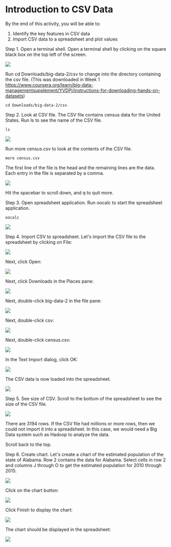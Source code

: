 # Introduction to CSV Data

By the end of this activity, you will be able to:

1. Identify the key features in CSV data
2. Import CSV data to a spreadsheet and plot values

Step 1. Open a terminal shell. Open a terminal shell by clicking on the square black box on the top left of the screen.

![](https://d3c33hcgiwev3.cloudfront.net/imageAssetProxy.v1/pYW6JQWREeabsxLXkMIYiw_f85b3afcf7b7a86decd2b0eb43764ecd_click-on-terminal.png?expiry=1706745600000&hmac=0pLx028xMjONEZZGZXSYAbSScaSPUzN3l_BSMm4tems)

Run cd Downloads/big-data-2/csv to change into the directory containing the csv file. (This was downloaded in Week 1 https://www.coursera.org/learn/big-data-managementsupplement/YVDPj/instructions-for-downloading-hands-on-datasets)

```
cd Downloads/big-data-2/csv
```

Step 2. Look at CSV file. The CSV file contains census data for the United States. Run ls to see the name of the CSV file.

```
ls
```

![](https://d3c33hcgiwev3.cloudfront.net/imageAssetProxy.v1/mWE-5QWSEea72QqIV6G4Sw_484621732e64603112a902bcae6ee00e_run-ls.png?expiry=1706745600000&hmac=SW0Q5QFmnhefJHZEw39GZN7MajEbILv5aW7tezCZXeM)

Run more census.csv to look at the contents of the CSV file.

```
more census.csv
```

The first line of the file is the head and the remaining lines are the data. Each entry in the file is separated by a comma.

![](https://d3c33hcgiwev3.cloudfront.net/imageAssetProxy.v1/tukduAWXEeaaqg5MSeYjIQ_a2ccda0395686ad549bf0d45998a47d4_csv-parts.png?expiry=1706745600000&hmac=a1GQDaen2RQoDN_NhyNGY5ZXixh8E3feOkQ4n46xsIQ)

Hit the spacebar to scroll down, and q to quit more.

Step 3. Open spreadsheet application. Run oocalc to start the spreadsheet application.

```
oocalc
```

![](https://d3c33hcgiwev3.cloudfront.net/imageAssetProxy.v1/AHFe9AWTEeap7RJsurEyGw_eb8ea22ebc8572ade1c77b05149ce8e9_oocalc-empty.png?expiry=1706745600000&hmac=_h_uKrzNqKrPLtPLy4_35qlBBzARAI_zaIR9hTuLG4o)

Step 4. Import CSV to spreadsheet. Let's import the CSV file to the spreadsheet by clicking on File:

![](https://d3c33hcgiwev3.cloudfront.net/imageAssetProxy.v1/h-pPPQWTEea-2xKMba84Ww_740f036e906acf90a923531f5ad74252_click-file.png?expiry=1706745600000&hmac=vrw66AR4q4ipco9elejxs6h9S6177VccTBcVBGACySY)

Next, click Open: 

![](https://d3c33hcgiwev3.cloudfront.net/imageAssetProxy.v1/tPhtqgWTEeap7RJsurEyGw_4fd319d0cff53371f5d7d3aaffa1cfa4_click-open.png?expiry=1706745600000&hmac=SmoCY8DSzC5dyfbSE9S-k_86wPeaWUBPz8oOJUg9PK4)

Next, click Downloads in the Places pane:

![](https://d3c33hcgiwev3.cloudfront.net/imageAssetProxy.v1/012l0wWTEea8MA4ynun-pw_11580358e66464522b93c2df538184b9_click-Downloads.png?expiry=1706745600000&hmac=yQogN4QrCUdWtoqTqyrqHWINBWJo_NeiYsPgDdNqfeU)

Next, double-click big-data-2 in the file pane:

![](https://d3c33hcgiwev3.cloudfront.net/imageAssetProxy.v1/FaElyAWUEeafYA6MxTJr4Q_66f0f1bc3cbd53339794360b62cb25b1_click-big-data-2.png?expiry=1706745600000&hmac=Btr-WRcMdU8Jgh34-11iZymin7Kj6vsopAMWOmdCfYg)

Next, double-click csv:

![](https://d3c33hcgiwev3.cloudfront.net/imageAssetProxy.v1/QTaG2gWUEeafYA6MxTJr4Q_ee161869c6c860307fe80c8515014faa_click-csv.png?expiry=1706745600000&hmac=eVW_loWwi_PChuuL4F6rec7XmXf-lJ6MMq8sHfxl11M)

Next, double-click census.csv:

![](https://d3c33hcgiwev3.cloudfront.net/imageAssetProxy.v1/qh6b1gWUEeadmQogy2CpoQ_10ffecfb046904ebd3cb2cf00cef3b07_click-census.png?expiry=1706745600000&hmac=XiD0c2NTgmyHSwzRn1GvqedChHi2TdcAowDxtXXu1ak)

In the Text Import dialog, click OK:

![](https://d3c33hcgiwev3.cloudfront.net/imageAssetProxy.v1/GdNB8wWVEeaaqg5MSeYjIQ_d874025d329282c36140cff2006d241f_click-ok.png?expiry=1706745600000&hmac=8dzvmyJ4nwA1fpOMTnA7C_WTa8jiYT-Tktl3dhfwkCM)

The CSV data is now loaded into the spreadsheet.

![](https://d3c33hcgiwev3.cloudfront.net/imageAssetProxy.v1/NsSeegWVEea-2xKMba84Ww_88bb6223a846c6b234d0d39dcb9db0c3_loaded-csv.png?expiry=1706745600000&hmac=TC-Zv8Wi4Qi5-AU628wodQ8KcZ5IWxDF9dFqTuBxseM)

Step 5. See size of CSV. Scroll to the bottom of the spreadsheet to see the size of the CSV file.

![](https://d3c33hcgiwev3.cloudfront.net/imageAssetProxy.v1/aUgjPAWVEea-2xKMba84Ww_97d3f6b02bdd40b605db2a2d67fca4e1_num-rows.png?expiry=1706745600000&hmac=Cj9eikUtiD95PXGGYEz61PWUw5XN0wHGex9erfYg210)

There are 3194 rows. If the CSV file had millions or more rows, then we could not import it into a spreadsheet. In this case, we would need a Big Data system such as Hadoop to analyze the data.

Scroll back to the top.

Step 6. Create chart. Let's create a chart of the estimated population of the state of Alabama. Row 2 contains the data for Alabama. Select cells in row 2 and columns J through O to get the estimated population for 2010 through 2015.

![](https://d3c33hcgiwev3.cloudfront.net/imageAssetProxy.v1/7lVDaAWVEeafYA6MxTJr4Q_d0ad16d7d1fdbb8f6db241d4d27d6672_select-JO.png?expiry=1706745600000&hmac=jZcCE7mXIgv7QzLBK1oztHAmVAqJoZK1tmAdbzPEJeo)

Click on the chart button:

![](https://d3c33hcgiwev3.cloudfront.net/imageAssetProxy.v1/I9Tx4QWWEeadmQogy2CpoQ_7f2e70a6dd0317a520c1e885b57f638f_click-chart.png?expiry=1706745600000&hmac=vyTiYeGGbvrn0E5H7-oXG8I_ykQWc2gX7oevQ5BrvJw)

Click Finish to display the chart:

![](https://d3c33hcgiwev3.cloudfront.net/imageAssetProxy.v1/YgXPlAWWEea72QqIV6G4Sw_61a91bde66b75594a97476e74c61123e_click-finish.png?expiry=1706745600000&hmac=FmsRkPRtRVmoUHgd05bW0yLY88xGGhqjzlcx6UBxji0)

The chart should be displayed in the spreadsheet:

![](https://d3c33hcgiwev3.cloudfront.net/imageAssetProxy.v1/cb5RBQWWEea72QqIV6G4Sw_2a71f3d226fbc4daa8beb6b729972872_chart.png?expiry=1706745600000&hmac=T_mIpA52MzOFfruhjmw37sFcwTQWFWRf_WkKJfatf94)
